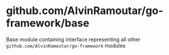 # github.com/AlvinRamoutar/go-framework/base

Base module containing interface representing all other `github.com/AlvinRamoutar/go-framework` modules